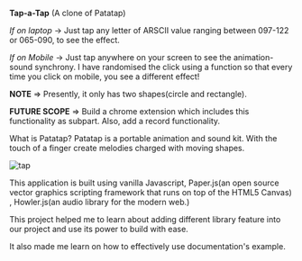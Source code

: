 **Tap-a-Tap** (A clone of Patatap) 
 
 *If on laptop* -> Just tap any letter of ARSCII value ranging between 097-122 or 065-090, to see the effect.
 
 *If on Mobile* -> Just tap anywhere on your screen to see the animation-sound synchrony. I have randomised the click using a function so that every time you click on mobile, you                    see a different effect!
 
 **NOTE** => Presently, it only has two shapes(circle and rectangle).
 
 **FUTURE SCOPE** => Build a chrome extension which includes this functionality as subpart. Also, add a record functionality. 

What is Patatap?
Patatap is a portable animation and sound kit. With the touch of a finger create melodies charged with moving shapes.

![tap](https://user-images.githubusercontent.com/67483270/122025722-37aa9e00-cde7-11eb-9361-619c63b4b8bd.png)

This application is built using vanilla Javascript, Paper.js(an open source vector graphics scripting framework that runs on top of the HTML5 Canvas)  , Howler.js(an audio library for the modern web.)

This project helped me to learn about adding different library feature into our project and use its power to build with ease.

It also made me learn on how to effectively use documentation's example.
